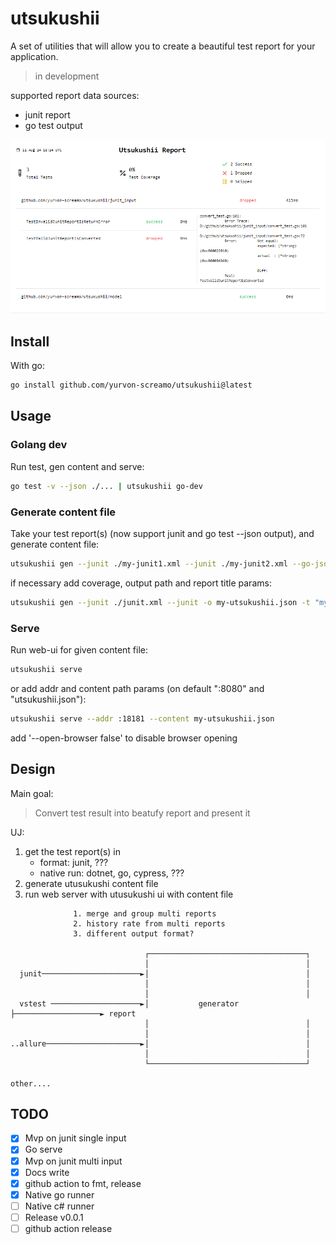 # utsukushii

A set of utilities that will allow you to create a beautiful test report for your application.

> in development

supported report data sources:

* junit report
* go test output

![example](example.png)

## Install

With go:

```bash
go install github.com/yurvon-screamo/utsukushii@latest
```

## Usage

### Golang dev

Run test, gen content and serve:

```bash
go test -v --json ./... | utsukushii go-dev
```

### Generate content file

Take your test report(s) (now support junit and go test --json output), and generate content file:

```bash
utsukushii gen --junit ./my-junit1.xml --junit ./my-junit2.xml --go-json-test my-go-json-test-1.log --go-json-test my-go-json-test-2.log
```

if necessary add coverage, output path and report title params:

```bash
utsukushii gen --junit ./junit.xml --junit -o my-utsukushii.json -t "my report" --coverage 65
```

### Serve

Run web-ui for given content file:

```bash
utsukushii serve
```

or add addr and content path params (on default ":8080" and "utsukushii.json"):

```bash
utsukushii serve --addr :18181 --content my-utsukushii.json
```

add '--open-browser false' to disable browser opening

## Design

Main goal:

> Convert test result into beatufy report and present it

UJ:

1) get the test report(s) in
   * format: junit, ???
   * native run: dotnet, go, cypress, ???
2) generate utusukushi content file
3) run web server with utusukushi ui with content file  

```ascii
              1. merge and group multi reports                                                
              2. history rate from multi reports                                              
              3. different output format?                                                     
                                                                                              
                              ┌───────────────────────────────────┐                           
                              │                                   │                           
  junit──────────────────────►│                                   │                           
                              │                                   │                           
                              │                                   │                           
  vstest ────────────────────►│           generator               ├───────────────────► report
                              │                                   │                           
                              │                                   │                           
..allure─────────────────────►│                                   │                           
                              │                                   │                           
                              └───────────────────────────────────┘                           

other....                                                                                       
```

## TODO

* [X] Mvp on junit single input
* [X] Go serve
* [X] Mvp on junit multi input
* [X] Docs write
* [X] github action to fmt, release
* [X] Native go runner
* [ ] Native c# runner
* [ ] Release v0.0.1
* [ ] github action release
